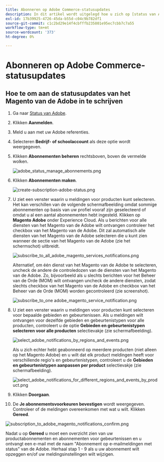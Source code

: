 ```yaml
---
title: Abonneren op Adobe Commerce-statusupdates
description: In dit artikel wordt uitgelegd hoe u zich op [status van Adobe] (https://status.adobe.com) kunt abonneren op de status Adobe Commerce voor statuswaarschuwingen, updates en informatie over eventuele grote storingen of onderhoud.
exl-id: 17b39925-4726-45da-b55d-c04c9b782df1
source-git-commit: c1c2bd29e14f4cbfffb235801e95ec7cbb7c7a55
workflow-type: tm+mt
source-wordcount: '373'
ht-degree: 0%

---
```


# Abonneren op Adobe Commerce-statusupdates

## Hoe te om aan de statusupdates van het Magento van de Adobe in te schrijven

1. Ga naar [Status van Adobe](https://status.adobe.com).
1. Klikken **Aanmelden**.
1. Meld u aan met uw Adobe referenties.
1. Selecteren **Bedrijf- of schoolaccount** als deze optie wordt weergegeven.
1. Klikken **Abonnementen beheren** rechtsboven, boven de vermelde wolken.

   ![adobe_status_manage_abonnements.png](assets/adobe_status_manage_subscriptions.png)
1. Klikken **Abonnementen maken**.

   ![create-subscription-adobe-status.png](assets/create-subscription-adobe-status.png)
1. U ziet een venster waarin u meldingen voor producten kunt selecteren. Het kan verschillen van de volgende schermafbeelding omdat sommige abonnementen op basis van uw profiel vooraf zijn geselecteerd of omdat u al een aantal abonnementen hebt ingesteld. Klikken op **Magento Adobe** onder Experience Cloud. Als u berichten voor alle diensten van het Magento van de Adobe wilt ontvangen controleer het checkbox van het Magento van de Adobe. Dit zal automatisch alle diensten van het Magento van de Adobe selecteren die u kunt zien wanneer de sectie van het Magento van de Adobe (zie het schermschot) uitbreidt.

   ![subscribe_to_all_adobe_magento_services_notifications.png](assets/adobe_magento_all_services_notification.png)

   Alternatief, om één dienst van het Magento van de Adobe te selecteren, uncheck de andere de controledozen van de diensten van het Magento van de Adobe. Zo, bijvoorbeeld als u slechts berichten voor het Beheer van de Orde (MOM) wilt ontvangen uncheck de andere diensten, zodat slechts checkbox van het Magento van de Adobe en checkbox van het Beheer van de Orde (MOM) worden gecontroleerd (zie screenshot).

   ![subscribe_to_one adobe_magento_service_notification.png](assets/adobe_magento_one_service_subscription.png)
1. U ziet een venster waarin u meldingen voor producten kunt selecteren voor bepaalde gebieden en gebeurtenissen. Als u meldingen wilt ontvangen voor dezelfde gebieden en gebeurtenistypen voor alle producten, controleert u de optie **Gebieden en gebeurtenistypen selecteren voor alle producten** selectievakje (zie schermafbeelding).

   ![select_adobe_notifications_by_regions_and_events.png](assets/adobe_notifications_regions_events.png)

   Als u zich echter hebt geabonneerd op meerdere producten (niet alleen op het Magento Adobe) en u wilt dat elk product meldingen heeft voor verschillende regio&#39;s en gebeurtenistypen, controleert u de **Gebieden en gebeurtenistypen aanpassen per product** selectievakje (zie schermafbeelding).

   ![select_adobe_notifications_for_different_regions_and_events_by_product.png](assets/adobe_region_events_notifications_custom.png)
1. Klikken **Doorgaan**.
1. De **Je abonnementsvoorkeuren bevestigen** wordt weergegeven. Controleer of de meldingen overeenkomen met wat u wilt. Klikken **Gereed**.

![subscription_to_adobe_magento_notifications_confirm.png](assets/adobe_status_notification_done.png)

Nadat u op **Gereed** u moet een overzicht zien van uw productabonnementen en abonnementen voor gebeurtenissen en u ontvangt een e-mail met de naam &quot;Abonnement op e-mailmeldingen met status&quot; van de Adobe. Herhaal stap 1 - 9 als u uw abonnement wilt opzeggen en/of uw meldingsinstellingen wilt wijzigen.

